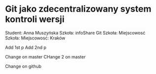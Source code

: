 # Git jako zdecentralizowany system kontroli wersji

Student: Anna Muszyńska
Szkoła: infoShare
Git
Szkoła:
Miejscowosć
Szkoła:
Miejscowosć: Kraków

Add 1st p
Add 2nd p

Change on master
CHange 2 on master 

Change on github
